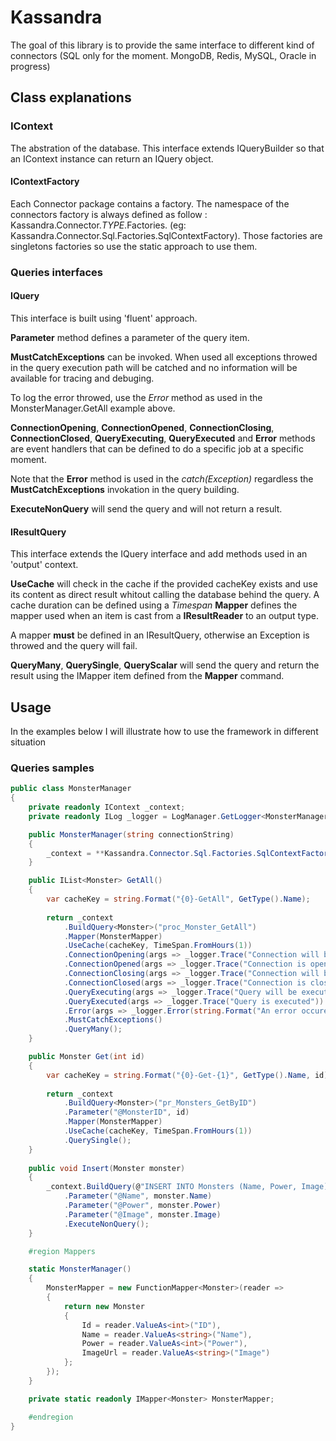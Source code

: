 # Kassandra
The goal of this library is to provide the same interface to different kind of connectors (SQL only for the moment. MongoDB, Redis, MySQL, Oracle in progress)
## Class explanations
### IContext
The abstration of the database. This interface extends IQueryBuilder so that an IContext instance can return an IQuery object.
#### IContextFactory
Each Connector package contains a factory. The namespace of the connectors factory is always defined as follow : Kassandra.Connector.*TYPE*.Factories. (eg: Kassandra.Connector.Sql.Factories.SqlContextFactory). Those factories are singletons factories so use the static approach to use them.
### Queries interfaces
#### IQuery
This interface is built using 'fluent' approach. 

**Parameter** method defines a parameter of the query item.

**MustCatchExceptions** can be invoked. When used all exceptions throwed in the query execution path will be catched and no information will be available for tracing and debuging. 

To log the error throwed, use the *Error* method as used in the MonsterManager.GetAll example above.

**ConnectionOpening**, **ConnectionOpened**, **ConnectionClosing**, **ConnectionClosed**, **QueryExecuting**, **QueryExecuted** and **Error** methods are event handlers that can be defined to do a specific job at a specific moment. 

Note that the **Error** method is used in the *catch(Exception)* regardless the **MustCatchExceptions** invokation in the query building.

**ExecuteNonQuery** will send the query and will not return a result.

#### IResultQuery
This interface extends the IQuery interface and add methods used in an 'output' context.

**UseCache** will check in the cache if the provided cacheKey exists and use its content as direct result whitout calling the database behind the query. A cache duration can be defined using a *Timespan*
**Mapper** defines the mapper used when an item is cast from a **IResultReader** to an output type.

A mapper **must** be defined in an IResultQuery, otherwise an Exception is throwed and the query will fail.

**QueryMany**, **QuerySingle**, **QueryScalar** will send the query and return the result using the IMapper item defined from the **Mapper** command.

## Usage
In the examples below I will illustrate how to use the framework in different situation
### Queries samples
``` C#
public class MonsterManager
{
	private readonly IContext _context;
	private readonly ILog _logger = LogManager.GetLogger<MonsterManager>();

	public MonsterManager(string connectionString)
	{
		_context = **Kassandra.Connector.Sql.Factories.SqlContextFactory.Instance.**GetContext(connectionString);
	}

	public IList<Monster> GetAll()
	{
		var cacheKey = string.Format("{0}-GetAll", GetType().Name);
		
		return _context
			.BuildQuery<Monster>("proc_Monster_GetAll")
			.Mapper(MonsterMapper)
			.UseCache(cacheKey, TimeSpan.FromHours(1))
			.ConnectionOpening(args => _logger.Trace("Connection will be opened"))
			.ConnectionOpened(args => _logger.Trace("Connection is opened"))
			.ConnectionClosing(args => _logger.Trace("Connection will be closed"))
			.ConnectionClosed(args => _logger.Trace("Connection is closed"))
			.QueryExecuting(args => _logger.Trace("Query will be executed"))
			.QueryExecuted(args => _logger.Trace("Query is executed"))
			.Error(args => _logger.Error(string.Format("An error occured: {0}", args.Exception.Message))
			.MustCatchExceptions()
			.QueryMany();
	}

	public Monster Get(int id)
	{
		var cacheKey = string.Format("{0}-Get-{1}", GetType().Name, id);
		
		return _context
			.BuildQuery<Monster>("pr_Monsters_GetByID")
			.Parameter("@MonsterID", id)
			.Mapper(MonsterMapper)
			.UseCache(cacheKey, TimeSpan.FromHours(1))
			.QuerySingle();
	}
	
	public void Insert(Monster monster)
	{
		_context.BuildQuery(@"INSERT INTO Monsters (Name, Power, Image) VALUES (@Name, @Power, @Image)", isCommand: false)
			.Parameter("@Name", monster.Name)
			.Parameter("@Power", monster.Power)
			.Parameter("@Image", monster.Image)
			.ExecuteNonQuery();
	}

	#region Mappers

	static MonsterManager()
	{
		MonsterMapper = new FunctionMapper<Monster>(reader =>
		{
			return new Monster
			{
				Id = reader.ValueAs<int>("ID"),
				Name = reader.ValueAs<string>("Name"),
				Power = reader.ValueAs<int>("Power"),
				ImageUrl = reader.ValueAs<string>("Image")
			};
		});
	}

	private static readonly IMapper<Monster> MonsterMapper;

	#endregion
}

```